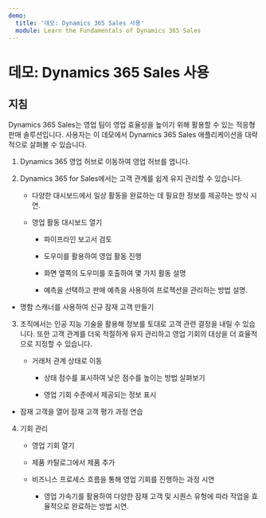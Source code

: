 ```yaml
---
demo:
  title: '데모: Dynamics 365 Sales 사용'
  module: Learn the Fundamentals of Dynamics 365 Sales
---
```


# 데모: Dynamics 365 Sales 사용

## 지침

Dynamics 365 Sales는 영업 팀이 영업 효율성을 높이기 위해 활용할 수 있는 적응형 판매 솔루션입니다. 사용자는 이 데모에서 Dynamics 365 Sales 애플리케이션을 대략적으로 살펴볼 수 있습니다. 

1. Dynamics 365 영업 허브로 이동하여 영업 허브를 엽니다.

2. Dynamics 365 for Sales에서는 고객 관계를 쉽게 유지 관리할 수 있습니다.

    - 다양한 대시보드에서 일상 활동을 완료하는 데 필요한 정보를 제공하는 방식 시연. 

    - 영업 활동 대시보드 열기

        - 파이프라인 보고서 검토 

        - 도우미를 활용하여 영업 활동 진행

        - 화면 옆쪽의 도우미를 호출하여 몇 가지 활동 설명

        - 예측을 선택하고 판매 예측을 사용하여 프로젝션을 관리하는 방법 설명. 

- 명함 스캐너를 사용하여 신규 잠재 고객 만들기

3. 조직에서는 인공 지능 기술을 활용해 정보를 토대로 고객 관련 결정을 내릴 수 있습니다. 또한 고객 관계를 더욱 적절하게 유지 관리하고 영업 기회의 대상을 더 효율적으로 지정할 수 있습니다. 

    - 거래처 관계 상태로 이동

        - 상태 점수를 표시하여 낮은 점수를 높이는 방법 살펴보기

        - 영업 기회 수준에서 제공되는 정보 표시

- 잠재 고객을 열어 잠재 고객 평가 과정 연습

4. 기회 관리

    - 영업 기회 열기 

    - 제품 카탈로그에서 제품 추가

    - 비즈니스 프로세스 흐름을 통해 영업 기회를 진행하는 과정 시연

        - 영업 가속기를 활용하여 다양한 잠재 고객 및 시퀀스 유형에 따라 작업을 효율적으로 완료하는 방법 시연. 
